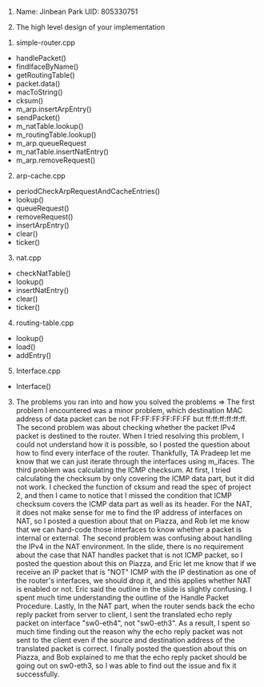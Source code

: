 1. Name: Jinbean Park 
   UID: 805330751


2. The high level design of your implementation

1) simple-router.cpp
- handlePacket()
 - findIfaceByName()
 - getRoutingTable()
 - packet.data()
 - macToString()
 - cksum()
 - m_arp.insertArpEntry()
 - sendPacket()
 - m_natTable.lookup()
 - m_routingTable.lookup()
 - m_arp.queueRequest
 - m_natTable.insertNatEntry()
 - m_arp.removeRequest()

2) arp-cache.cpp
- periodCheckArpRequestAndCacheEntries()
- lookup()
- queueRequest()
- removeRequest()
- insertArpEntry()
- clear()
- ticker()

3) nat.cpp
- checkNatTable()
- lookup()
- insertNatEntry()
- clear()
- ticker()

4) routing-table.cpp
- lookup()
- load()
- addEntry()

5) Interface.cpp
- Interface()



3. The problems you ran into and how you solved the problems
=> The first problem I encountered was a minor problem, which destination MAC address of data packet can be not FF:FF:FF:FF:FF:FF but ff:ff:ff:ff:ff:ff. The second problem was about checking whether the packet IPv4 packet is destined to the router. When I tried resolving this problem, I could not understand how it is possible, so I posted the question about how to find every interface of the router. Thankfully, TA Pradeep let me know that we can just iterate through the interfaces using m_ifaces. The third problem was calculating the ICMP checksum. At first, I tried calculating the checksum by only covering the ICMP data part, but it did not work. I checked the function of cksum and read the spec of project 2, and then I came to notice that I missed the condition that ICMP checksum covers the ICMP data part as well as its header. For the NAT, it does not make sense for me to find the IP address of interfaces on NAT, so I posted a question about that on Piazza, and Rob let me know that we can hard-code those interfaces to know whether a packet is internal or external. The second problem was confusing about handling the IPv4 in the NAT environment. In the slide, there is no requirement about the case that NAT handles packet that is not ICMP packet, so I posted the question about this on Piazza, and Eric let me know that if we receive an IP packet that is "NOT" ICMP with the IP destination as one of the router's interfaces, we should drop it, and this applies whether NAT is enabled or not. Eric said the outline in the slide is slightly confusing. I spent much time understanding the outline of the Handle Packet Procedure. Lastly, In the NAT part, when the router sends back the echo reply packet from server to client, I sent the translated echo reply packet on interface "sw0-eth4", not "sw0-eth3". As a result, I spent so much time finding out the reason why the echo reply packet was not sent to the client even if the source and destination address of the translated packet is correct. I finally posted the question about this on Piazza, and Bob explained to me that the echo reply packet should be going out on sw0-eth3, so I was able to find out the issue and fix it successfully.